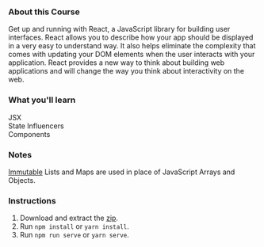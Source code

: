 ### About this Course
Get up and running with React, a JavaScript library for building user interfaces. React allows you to describe how your app should be displayed in a very easy to understand way. It also helps eliminate the complexity that comes with updating your DOM elements when the user interacts with your application. React provides a new way to think about building web applications and will change the way you think about interactivity on the web.  

### What you'll learn
JSX  
State Influencers  
Components  

### Notes
[Immutable](https://github.com/facebook/immutable-js) Lists and Maps are used in place of JavaScript Arrays and Objects.  

### Instructions
1. Download and extract the [zip](https://github.com/adamelliotfields/treehouse-react/raw/master/react-basics/react-basics.zip).
2. Run `npm install` or `yarn install`.
3. Run `npm run serve` or `yarn serve`.
